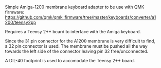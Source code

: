 
Simple Amiga-1200 membrane keyboard adapter to be use with QMK firmware:
https://github.com/qmk/qmk_firmware/tree/master/keyboards/converter/a1200/teensy2pp

Requires a Teensy 2++ board to interface with the Amiga keyboard.

Since the 31 pin connector for the A1200 membrane is very difficult to find, a 32 pin connector is used. The membrane must be pushed all the way towards the left side of the connector leaving pin 32 free/unconnected.

A DIL-40 footprint is used to accomodate the Teensy 2++ board.
